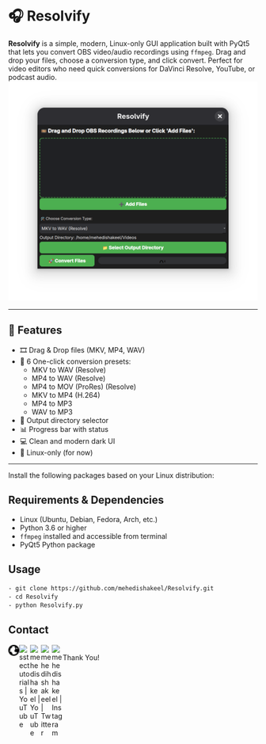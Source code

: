 # 🎧 Resolvify

**Resolvify** is a simple, modern, Linux-only GUI application built with PyQt5 that lets you convert OBS video/audio recordings using `ffmpeg`. Drag and drop your files, choose a conversion type, and click convert. Perfect for video editors who need quick conversions for DaVinci Resolve, YouTube, or podcast audio.
![Resolvify Screenshot](appscreenshot.png) <!-- Replace with actual image path -->

---
## 🚀 Features

- 🎞️ Drag & Drop files (MKV, MP4, WAV)
- 🔧 6 One-click conversion presets:
  - MKV to WAV (Resolve)
  - MP4 to WAV (Resolve)
  - MP4 to MOV (ProRes) (Resolve)
  - MKV to MP4 (H.264)
  - MP4 to MP3
  - WAV to MP3
- 📁 Output directory selector
- 📊 Progress bar with status
- 💻 Clean and modern dark UI
- 🐧 Linux-only (for now)

---

Install the following packages based on your Linux distribution:

## Requirements & Dependencies

- Linux (Ubuntu, Debian, Fedora, Arch, etc.)  
- Python 3.6 or higher  
- `ffmpeg` installed and accessible from terminal  
- PyQt5 Python package

## Usage
```bash
- git clone https://github.com/mehedishakeel/Resolvify.git
- cd Resolvify
- python Resolvify.py
```
## Contact
[<img align="left" alt="mehedishakeel.online" width="22px" src="https://raw.githubusercontent.com/iconic/open-iconic/master/svg/globe.svg" />](https://mehedishakeel.com)
[<img align="left" alt="sstectutorials | YouTube" width="22px" src="https://cdn.jsdelivr.net/npm/simple-icons@v3/icons/youtube.svg" />](https://youtube.com/sstectutorials)
[<img align="left" alt="mehedishakeel | YouTube" width="22px" src="https://cdn.jsdelivr.net/npm/simple-icons@v3/icons/youtube.svg" />](https://youtube.com/mehedishakeel)
[<img align="left" alt="mehedihshakeel | Twitter" width="22px" src="https://cdn.jsdelivr.net/npm/simple-icons@v3/icons/twitter.svg" />](https://twitter.com/mehedishakeel)
[<img align="left" alt="mehedishakeel | Instagram" width="22px" src="https://cdn.jsdelivr.net/npm/simple-icons@v3/icons/instagram.svg" />](http://instagram.com/mehedishakeel/)
<br>
Thank You!
